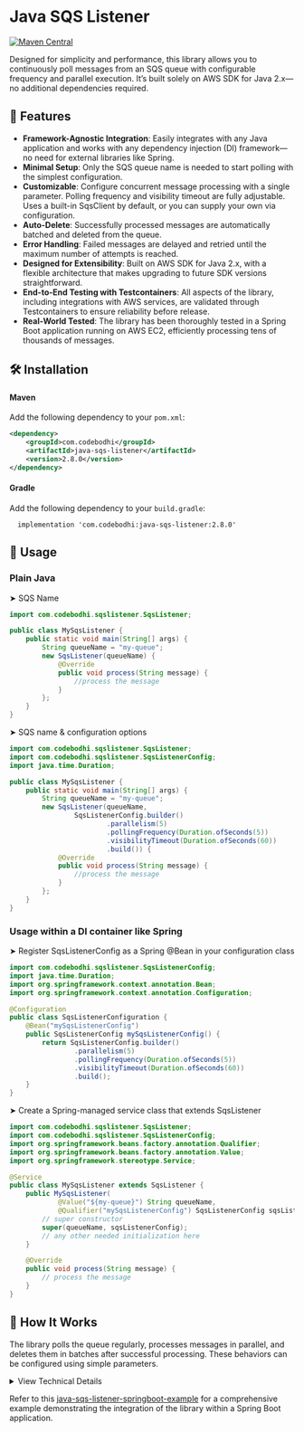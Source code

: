 # Java SQS Listener 
[![Maven Central](https://img.shields.io/maven-central/v/com.codebodhi/java-sqs-listener.svg?label=Maven%20Central)](https://search.maven.org/artifact/com.codebodhi/java-sqs-listener)

Designed for simplicity and performance, this library allows you to continuously poll messages from an SQS queue with configurable frequency and parallel execution. It’s built solely on AWS SDK for Java 2.x—no additional dependencies required.

## 🚀 Features

- **Framework-Agnostic Integration**: Easily integrates with any Java application and works with any dependency injection (DI) framework—no need for external libraries like Spring.
- **Minimal Setup**: Only the SQS queue name is needed to start polling with the simplest configuration.
- **Customizable**: Configure concurrent message processing with a single parameter. Polling frequency and visibility timeout are fully adjustable. Uses a built-in SqsClient by default, or you can supply your own via configuration.
- **Auto-Delete**: Successfully processed messages are automatically batched and deleted from the queue.
- **Error Handling**: Failed messages are delayed and retried until the maximum number of attempts is reached.
- **Designed for Extensibility**: Built on AWS SDK for Java 2.x, with a flexible architecture that makes upgrading to future SDK versions straightforward.
- **End-to-End Testing with Testcontainers**: All aspects of the library, including integrations with AWS services, are validated through Testcontainers to ensure reliability before release.
- **Real-World Tested**: The library has been thoroughly tested in a Spring Boot application running on AWS EC2, efficiently processing tens of thousands of messages.

## 🛠 Installation

#### Maven
Add the following dependency to your `pom.xml`:

```xml
<dependency>
    <groupId>com.codebodhi</groupId>
    <artifactId>java-sqs-listener</artifactId>
    <version>2.8.0</version>
</dependency>
```

#### Gradle
Add the following dependency to your `build.gradle`:
```
  implementation 'com.codebodhi:java-sqs-listener:2.8.0'
```

## 🔧 Usage

### Plain Java
➤ SQS Name
````Java
import com.codebodhi.sqslistener.SqsListener;

public class MySqsListener {
    public static void main(String[] args) {
        String queueName = "my-queue";
        new SqsListener(queueName) {
            @Override
            public void process(String message) {
                //process the message
            }
        };
    }
}
````

➤ SQS name & configuration options
````Java
import com.codebodhi.sqslistener.SqsListener;
import com.codebodhi.sqslistener.SqsListenerConfig;
import java.time.Duration;

public class MySqsListener {
    public static void main(String[] args) {
        String queueName = "my-queue";
        new SqsListener(queueName,
                SqsListenerConfig.builder()
                        .parallelism(5)
                        .pollingFrequency(Duration.ofSeconds(5))
                        .visibilityTimeout(Duration.ofSeconds(60))
                        .build()) {
            @Override
            public void process(String message) {
                //process the message
            }
        };
    }
}
````

### Usage within a DI container like Spring 
➤ Register SqsListenerConfig as a Spring @Bean in your configuration class 
````Java
import com.codebodhi.sqslistener.SqsListenerConfig;
import java.time.Duration;
import org.springframework.context.annotation.Bean;
import org.springframework.context.annotation.Configuration;

@Configuration
public class SqsListenerConfiguration {
    @Bean("mySqsListenerConfig")
    public SqsListenerConfig mySqsListenerConfig() {
        return SqsListenerConfig.builder()
                .parallelism(5)
                .pollingFrequency(Duration.ofSeconds(5))
                .visibilityTimeout(Duration.ofSeconds(60))
                .build();
    }
}
````
➤ Create a Spring-managed service class that extends SqsListener 
````Java
import com.codebodhi.sqslistener.SqsListener;
import com.codebodhi.sqslistener.SqsListenerConfig;
import org.springframework.beans.factory.annotation.Qualifier;
import org.springframework.beans.factory.annotation.Value;
import org.springframework.stereotype.Service;

@Service
public class MySqsListener extends SqsListener {
    public MySqsListener(
            @Value("${my-queue}") String queueName,
            @Qualifier("mySqsListenerConfig") SqsListenerConfig sqsListenerConfig) {
        // super constructor
        super(queueName, sqsListenerConfig);
        // any other needed initialization here
    }

    @Override
    public void process(String message) {
        // process the message
    }
}
````
## 🧠 How It Works

The library polls the queue regularly, processes messages in parallel, and deletes them in batches after successful processing. These behaviors can be configured using simple parameters.

<optional collapsible section or link>

<details>
<summary>View Technical Details</summary>

- Polling occurs every `pollingFrequency` seconds (default: 20)
- The approximate number of available messages is retrieved during each poll and processed concurrently based on the configured `parallelism` setting (default: 1, maximum: 10, as limited by AWS SQS maxNumberOfMessages per poll)
- Successfully processed messages are added to a deletion queue
- Deletion is handled by a separate scheduled job, where messages are batched (up to 10 per AWS maxBatchSize limit) and deleted in parallel.
- Failed messages are delayed by a duration of receiveCount × visibilityTimeout before being retried, until the maximum number of receive attempts is reached.

</details>

Refer to this [java-sqs-listener-springboot-example](https://github.com/codebodhi/java-sqs-listener-springboot-example) for a comprehensive example demonstrating the integration of the library within a Spring Boot application. 